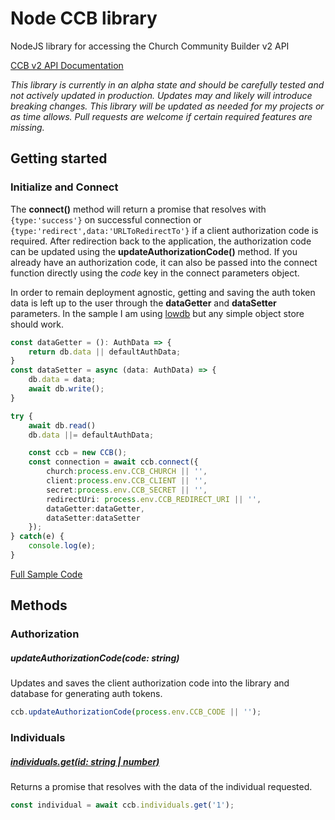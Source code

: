 # Node CCB library

NodeJS library for accessing the Church Community Builder v2 API

[CCB v2 API Documentation](https://village.ccbchurch.com/documentation)

*This library is currently in an alpha state and should be carefully tested and not actively updated in production. Updates may and likely will introduce breaking changes. This library will be updated as needed for my projects or as time allows. Pull requests are welcome if certain required features are missing.*

## Getting started

### Initialize and Connect

The **connect()** method will return a promise that resolves with `{type:'success'}` on successful connection or `{type:'redirect',data:'URLToRedirectTo'}` if a client authorization code is required. After redirection back to the application, the authorization code can be updated using the **updateAuthorizationCode()** method. If you already have an authorization code, it can also be passed into the connect function directly using the *code* key in the connect parameters object.

In order to remain deployment agnostic, getting and saving the auth token data is left up to the user through the **dataGetter** and **dataSetter** parameters. In the sample I am using [lowdb](https://github.com/typicode/lowdb) but any simple object store should work.

```typescript
const dataGetter = (): AuthData => {
	return db.data || defaultAuthData;
}
const dataSetter = async (data: AuthData) => {
	db.data = data;
	await db.write();
}

try {
	await db.read()
	db.data ||= defaultAuthData;

	const ccb = new CCB();
	const connection = await ccb.connect({
		church:process.env.CCB_CHURCH || '',
		client:process.env.CCB_CLIENT || '',
		secret:process.env.CCB_SECRET || '',
		redirectUri: process.env.CCB_REDIRECT_URI || '',
		dataGetter:dataGetter,
		dataSetter:dataSetter
	});
} catch(e) {
	console.log(e);
}
```
[Full Sample Code](https://github.com/jrstnly/node-ccb/blob/main/sample/src/index.ts)

## Methods

### Authorization

##### updateAuthorizationCode(code: string)

Updates and saves the client authorization code into the library and database for generating auth tokens.

```typescript
ccb.updateAuthorizationCode(process.env.CCB_CODE || '');
```

### Individuals

##### [individuals.get(id: string | number)](https://village.ccbchurch.com/documentation/#/individuals/readIndividual)

Returns a promise that resolves with the data of the individual requested.

```typescript
const individual = await ccb.individuals.get('1');
```
